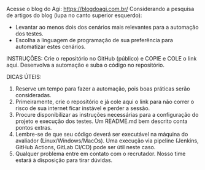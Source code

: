 Acesse o blog do Agi: https://blogdoagi.com.br/
Considerando a pesquisa de artigos do blog (lupa no canto superior esquerdo):
 
* Levantar ao menos dois dos cenários mais relevantes para a automação dos testes.
* Escolha a linguagem de programação de sua preferência para automatizar estes cenários.
 
INSTRUÇÕES: Crie o repositório no GitHub (público) e COPIE e COLE o link aqui. Desenvolva a automação e suba o código no repositório.
 
DICAS ÚTEIS:
1. Reserve um tempo para fazer a automação, pois boas práticas serão consideradas.
2. Primeiramente, crie o repositório e já cole aqui o link para não correr o risco de sua internet ficar instável e perder a sessão.
3. Procure disponibilizar as instruções necessárias para a configuração do projeto e execução dos testes. Um README.md bem descrito conta pontos extras.
4. Lembre-se de que seu código deverá ser executável na máquina do avaliador (Linux/Windows/MacOs). Uma execução via pipeline (Jenkins, GitHub Actions, GitLab CI/CD) pode ser útil neste caso.
5. Qualquer problema entre em contato com o recrutador. Nosso time estará à disposição para tirar dúvidas.